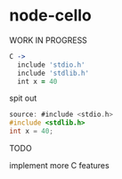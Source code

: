 node-cello
==========

WORK IN PROGRESS

```coffeescript
C -> 
  include 'stdio.h'
  include 'stdlib.h'
  int x = 40
```

spit out

```C
source: #include <stdio.h>
#include <stdlib.h>
int x = 40;
```

TODO

implement more C features